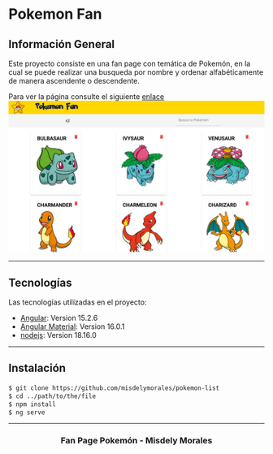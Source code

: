 Pokemon Fan
===

##  Información General

Este proyecto consiste en una fan page con temática de Pokemón, en la cual se puede realizar una busqueda por nombre y ordenar alfabéticamente de manera ascendente o descendente. 

Para ver la página consulte el siguiente [enlace]()
![ScreenshotPage](./src/assets/images/screenshotPage.JPG)
***

## Tecnologías
Las tecnologías utilizadas en el proyecto:
* [Angular](https://angular.io/): Version 15.2.6 
* [Angular Material](https://material.angular.io/): Version 16.0.1
* [nodejs](https://nodejs.org/en): Version 18.16.0
***

## Instalación
```
$ git clone https://github.com/misdelymorales/pokemon-list
$ cd ../path/to/the/file
$ npm install
$ ng serve
```

***

<h3 align="center"> Fan Page Pokemón -  Misdely Morales  </h3>